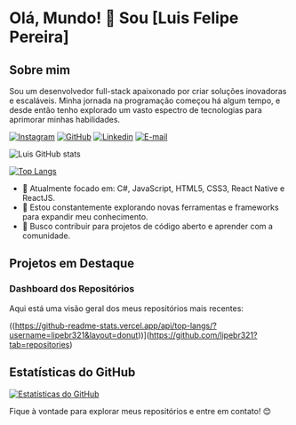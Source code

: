 # Olá, Mundo! 👋 Sou [Luis Felipe Pereira]

## Sobre mim
Sou um desenvolvedor full-stack apaixonado por criar soluções inovadoras e escaláveis. Minha jornada na programação começou há algum tempo, e desde então tenho explorado um vasto espectro de tecnologias para aprimorar minhas habilidades.

[![Instagram](https://img.shields.io/badge/Instagram-E4405F?style=for-the-badge&logo=instagram&logoColor=white)](https://www.instagram.com/luisfelipe.p/)
[![GitHub](https://img.shields.io/badge/GitHub-100000?style=for-the-badge&logo=github&logoColor=white)](https://github.com/lipebr321)
[![Linkedin](https://img.shields.io/badge/LinkedIn-0077B5?style=for-the-badge&logo=linkedin&logoColor=white)](https://www.linkedin.com/in/luis-pereira-668837248/)
[![E-mail](https://img.shields.io/badge/Gmail-D14836?style=for-the-badge&logo=gmail&logoColor=white)](luis.lipebr321@gmail.com)

![Luis GitHub stats](https://github-readme-stats.vercel.app/api?username=lipebr321&show_icons=true&theme=onedark)

[![Top Langs](https://github-readme-stats.vercel.app/api/top-langs/?username=lipebr321&layout=donut)](https://github.com/lipebr321/github-readme-stats)

- 🌟 Atualmente focado em: C#, JavaScript, HTML5, CSS3, React Native e ReactJS.
- 🔭 Estou constantemente explorando novas ferramentas e frameworks para expandir meu conhecimento.
- 🚀 Busco contribuir para projetos de código aberto e aprender com a comunidade.





## Projetos em Destaque
### Dashboard dos Repositórios
Aqui está uma visão geral dos meus repositórios mais recentes:

((https://github-readme-stats.vercel.app/api/top-langs/?username=lipebr321&layout=donut))](https://github.com/lipebr321?tab=repositories)

## Estatísticas do GitHub
[![Estatísticas do GitHub](insira_o_link_da_sua_cobrinha)](insira_o_link_da_sua_cobrinha)




Fique à vontade para explorar meus repositórios e entre em contato! 😊
